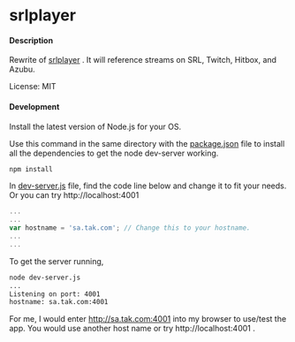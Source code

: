 srlplayer
=========

#### Description
Rewrite of [srlplayer](https://github.com/tadachi/srlplayer) . It will reference streams on SRL, Twitch, Hitbox, and Azubu.

License: MIT


#### Development

Install the latest version of Node.js for your OS.

Use this command in the same directory with the [package.json](https://github.com/tadachi/multitwitchchat/blob/master/package.json) file to install all the dependencies to get the node dev-server working.

```bash
npm install
```

In [dev-server.js](https://github.com/tadachi/srlplayer/blob/master/dev-server.js) file, find the code line below and change it to fit your needs. Or you can try http://localhost:4001

```javascript
...
...
var hostname = 'sa.tak.com'; // Change this to your hostname.
...
...
```

To get the server running,

```bash
node dev-server.js
...
Listening on port: 4001
hostname: sa.tak.com:4001
```

For me, I would enter http://sa.tak.com:4001 into my browser to use/test the app. You would use another host name or try http://localhost:4001 .
